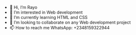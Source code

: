 - 👋 Hi, I’m Rayo
- 👀 I’m interested in Web development
- 🌱 I’m currently learning HTML and CSS
- 💞️ I’m looking to collaborate on any Web development project
- 📫 How to reach me WhatsApp: +2348159322944

<!---
motunrayocyber/motunrayocyber is a ✨ special ✨ repository because its `README.md` (this file) appears on your GitHub profile.
You can click the Preview link to take a look at your changes.
--->
